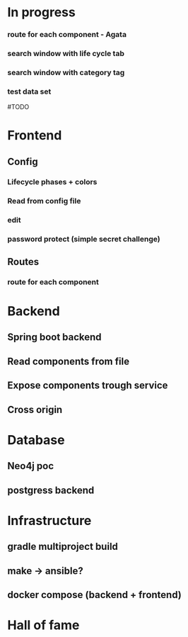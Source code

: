 # In progress
### route for each component - Agata
### search window with life cycle tab
### search window with category tag
### test data set

#TODO

# Frontend
## Config 
### Lifecycle phases + colors
### Read from config file
### edit
### password protect (simple secret challenge)
## Routes
### route for each component
## 

# Backend
## Spring boot backend
## Read components from file
## Expose components trough service
## Cross origin

# Database
## Neo4j poc
## postgress backend

# Infrastructure
## gradle multiproject build
## make -> ansible?
## docker compose (backend + frontend)


# Hall of fame